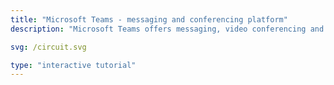 ```yaml
---
title: "Microsoft Teams - messaging and conferencing platform"
description: "Microsoft Teams offers messaging, video conferencing and file sharing for seamless team collaboration."

svg: /circuit.svg

type: "interactive tutorial"
---
```

